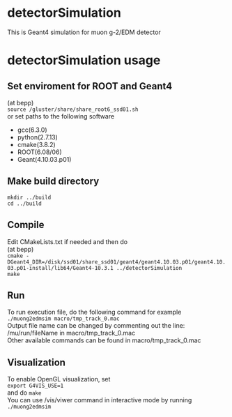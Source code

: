 detectorSimulation
====

This is Geant4 simulation for muon g-2/EDM detector

# detectorSimulation usage
## Set enviroment for ROOT and Geant4
(at bepp)  
`source /gluster/share/share_root6_ssd01.sh`  
or set paths to the following software  
* gcc(6.3.0)
* python(2.7.13)
* cmake(3.8.2)
* ROOT(6.08/06)
* Geant(4.10.03.p01)

## Make build directory
`mkdir ../build`  
`cd ../build`  

## Compile
Edit CMakeLists.txt if needed and then do  
(at bepp)  
`cmake -DGeant4_DIR=/disk/ssd01/share_ssd01/geant4/geant4.10.03.p01/geant4.10.03.p01-install/lib64/Geant4-10.3.1 ../detectorSimulation`  
`make`  

## Run 
To run execution file, do the following command for example  
`./muong2edmsim macro/tmp_track_0.mac`  
Output file name can be changed by commenting out the line: /mu/run/fileName in macro/tmp_track_0.mac  
Other available commands can be found in macro/tmp_track_0.mac  

## Visualization
To enable OpenGL visualization, set  
`export G4VIS_USE=1`  
and do `make`  
You can use /vis/viwer command in interactive mode by running  
`./muong2edmsim`  
